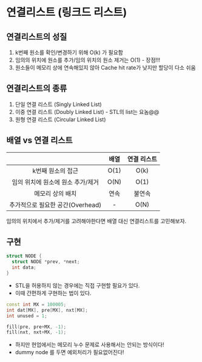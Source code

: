 # 연결리스트 (링크드 리스트)

## 연결리스트의 성질

1. k번째 원소를 확인/변경하기 위해 O(k) 가 필요함
2. 임의의 위치에 원소를 추가/임의 위치의 원소 제거는 O(1) - 장점!!!
3. 원소들이 메모리 상에 연속해있지 않아 Cache hit rate가 낮지만 할당이 다소 쉬움



## 연결리스트의 종류

1. 단일 연결 리스트 (Singly Linked List)
2. 이중 연결 리스트 (Doubly Linked List) - STL의 list는 요놈@@
3. 원형 연결 리스트 (Circular Linked List)



## 배열 vs 연결 리스트

|                                   | 배열 | 연결 리스트 |
| :-------------------------------: | :--: | :---------: |
|         k번째 원소의 접근         | O(1) |    O(k)     |
| 임의 위치에 원소에 원소 추가/제거 | O(N) |    O(1)     |
|         메모리 상의 배치          | 연속 |   불연속    |
| 추가적으로 필요한 공간(Overhead)  |  -   |    O(N)     |

임의의 위치에서 추가/제거를 고려해야한다면 배열 대신 연결리스트를 고민해보자.



## 구현

```c++
struct NODE {
  struct NODE *prev, *next;
  int data;
}
```

- STL을 허용하지 않는 경우에는 직접 구현할 필요가 있다.
- 이때 간편하게 구현하는 법이 있다.

```c++
const int MX = 100005;
int dat[MX], pre[MX], nxt[MX];
int unused = 1;

fill(pre, pre+MX, -1);
fill(nxt, nxt+MX, -1);
```

- 하지만 현업에서는 메모리 누수 문제로 사용해서는 안되는 방식이다! 
- dummy node 를 두면 예외처리가 필요없어진다!



